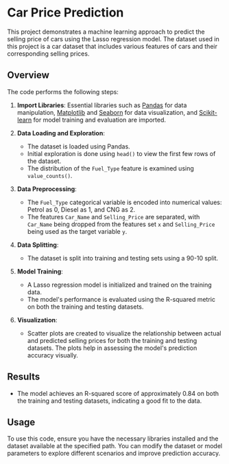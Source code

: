 # Car Price Prediction

This project demonstrates a machine learning approach to predict the selling price of cars using the Lasso regression model. The dataset used in this project is a car dataset that includes various features of cars and their corresponding selling prices.

## Overview

The code performs the following steps:

1. **Import Libraries**: Essential libraries such as [Pandas](https://pandas.pydata.org/) for data manipulation, [Matplotlib](https://matplotlib.org/) and [Seaborn](https://seaborn.pydata.org/) for data visualization, and [Scikit-learn](https://scikit-learn.org/stable/) for model training and evaluation are imported.

2. **Data Loading and Exploration**:
   - The dataset is loaded using Pandas.
   - Initial exploration is done using `head()` to view the first few rows of the dataset.
   - The distribution of the `Fuel_Type` feature is examined using `value_counts()`.

3. **Data Preprocessing**:
   - The `Fuel_Type` categorical variable is encoded into numerical values: Petrol as 0, Diesel as 1, and CNG as 2.
   - The features `Car_Name` and `Selling_Price` are separated, with `Car_Name` being dropped from the features set `x` and `Selling_Price` being used as the target variable `y`.

4. **Data Splitting**:
   - The dataset is split into training and testing sets using a 90-10 split.

5. **Model Training**:
   - A Lasso regression model is initialized and trained on the training data.
   - The model's performance is evaluated using the R-squared metric on both the training and testing datasets.

6. **Visualization**:
   - Scatter plots are created to visualize the relationship between actual and predicted selling prices for both the training and testing datasets. The plots help in assessing the model's prediction accuracy visually.

## Results

- The model achieves an R-squared score of approximately 0.84 on both the training and testing datasets, indicating a good fit to the data.

## Usage

To use this code, ensure you have the necessary libraries installed and the dataset available at the specified path. You can modify the dataset or model parameters to explore different scenarios and improve prediction accuracy.
